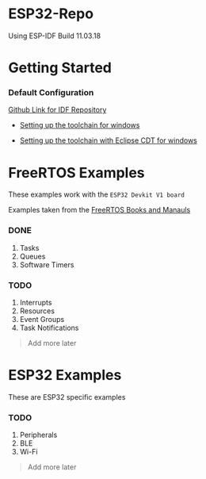# ESP32-Repo

Using ESP-IDF Build 11.03.18

# Getting Started

### Default Configuration

[Github Link for IDF Repository](https://github.com/espressif/esp-idf)

* [Setting up the toolchain for windows](https://esp-idf.readthedocs.io/en/latest/get-started/windows-setup.html)

* [Setting up the toolchain with Eclipse CDT for windows](https://esp-idf.readthedocs.io/en/v2.0/eclipse-setup-windows.html#eclipse-windows-setup)


# FreeRTOS Examples

These examples work with the `ESP32 Devkit V1 board`

Examples taken from the [FreeRTOS Books and Manauls](https://www.freertos.org/Documentation/RTOS_book.html)

### DONE

1. Tasks
1. Queues
1. Software Timers

### TODO

1. Interrupts
1. Resources
1. Event Groups
1. Task Notifications

> Add more later

# ESP32 Examples

These are ESP32 specific examples

### TODO

1. Peripherals
1. BLE
1. Wi-Fi

> Add more later
